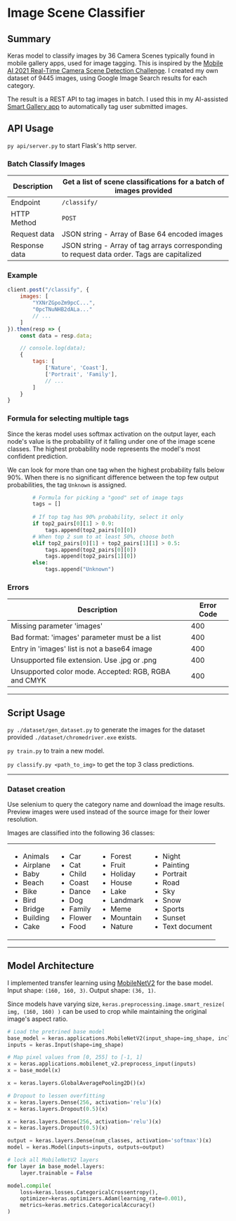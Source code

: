 # Image Scene Classifier

## Summary 

Keras model to classify images by 36 Camera Scenes typically found in mobile gallery apps, used for image tagging. This is inspired by the [Mobile AI 2021 Real-Time Camera Scene Detection Challenge](https://competitions.codalab.org/competitions/28113).
I created my own dataset of 9445 images, using Google Image Search results for each category.

The result is a REST API to tag images in batch. I used this in my AI-assisted [Smart Gallery app](https://github.com/Antony90/smart-gallery/) to
automatically tag user submitted images.

## API Usage

`py api/server.py` to start Flask's http server.

### Batch Classify Images

| Description | Get a list of scene classifications for a batch of images provided |
|-------------|--------------------------------------------------------------------|
| Endpoint    | `/classify/`                                                        |
| HTTP Method | `POST`                                                               |
| Request data| JSON string - Array of Base 64 encoded images                       |
|Response data| JSON string - Array of tag arrays corresponding to request data order. Tags are capitalized|

### Example

```js
client.post("/classify", {
    images: [
        "YXNrZGpoZm9pcC...",
        "0pcTNuNHB2dALa..."
        // ...
    ]
}).then(resp => {
    const data = resp.data;

    // console.log(data);
    {
        tags: [
            ['Nature', 'Coast'],
            ['Portrait', 'Family'],
            // ...
        ]
    }
}
```

### Formula for selecting multiple tags

Since the keras model uses softmax activation on the output layer, each node's value is the probability of it falling under 
one of the image scene classes. The highest probability node represents the model's most confident prediction. 

We can look for more than one tag when the highest probability falls below 90%. When there is no significant difference
between the top few output probabilities, the tag `Unknown` is assigned.

```py
        # Formula for picking a "good" set of image tags    
        tags = []
        
        # If top tag has 90% probability, select it only
        if top2_pairs[0][1] > 0.9:
            tags.append(top2_pairs[0][0])
        # When top 2 sum to at least 50%, choose both
        elif top2_pairs[0][1] + top2_pairs[1][1] > 0.5:
            tags.append(top2_pairs[0][0])
            tags.append(top2_pairs[1][0])
        else:
            tags.append("Unknown")
```

### Errors

| Description                                   | Error Code |
|-----------------------------------------------|------------|
| Missing parameter 'images'                    | 400        |
| Bad format: 'images' parameter must be a list | 400        |
| Entry in 'images' list is not a base64 image  | 400        |
| Unsupported file extension. Use .jpg or .png  | 400        |
| Unsupported color mode. Accepted: RGB, RGBA and CMYK | 400 |
---
## Script Usage

`py ./dataset/gen_dataset.py` to generate the images for the dataset provided `./dataset/chromedriver.exe` exists.

`py train.py` to train a new model.

`py classify.py <path_to_img>` to get the top 3 class predictions.

---

### Dataset creation
Use selenium to query the category name and download the image results. Preview images were used instead of the source image for their lower resolution.

Images are classified into the following 36 classes:
<table>
<tr>
</tr>
<tr>
<td>
<ul>
<li>Animals</li>
<li>Airplane</li>
<li>Baby</li>
<li>Beach</li>
<li>Bike</li>
<li>Bird</li>
<li>Bridge</li>
<li>Building</li>
<li>Cake</li>
</ul>
</td>

<td>
<ul>
<li>Car</li>
<li>Cat</li>
<li>Child</li>
<li>Coast</li>
<li>Dance</li>
<li>Dog</li>
<li>Family</li>
<li>Flower</li>
<li>Food</li>
</ul>
</td>

<td>
<ul>
<li>Forest</li>
<li>Fruit</li>
<li>Holiday</li>
<li>House</li>
<li>Lake</li>
<li>Landmark</li>
<li>Meme</li>
<li>Mountain</li>
<li>Nature</li>
</ul>
</td>

<td>
<ul>
<li>Night</li>
<li>Painting</li>
<li>Portrait</li>
<li>Road</li>
<li>Sky</li>
<li>Snow</li>
<li>Sports</li>
<li>Sunset</li>
<li>Text document</li>
</ul>
</td>
</tr>
</table>



---
## Model Architecture

I implemented transfer learning using [MobileNetV2](https://arxiv.org/abs/1801.04381v4) for the base model. Input shape: `(160, 160, 3)`. Output shape: `(36, 1)`.


Since models have varying size, `keras.preprocessing.image.smart_resize( img, (160, 160) )` can be used to crop while maintaining 
the original image's aspect ratio.

```py
# Load the pretrined base model
base_model = keras.applications.MobileNetV2(input_shape=img_shape, include_top=False, weights='imagenet')
inputs = keras.Input(shape=img_shape)

# Map pixel values from [0, 255] to [-1, 1]
x = keras.applications.mobilenet_v2.preprocess_input(inputs)
x = base_model(x)

x = keras.layers.GlobalAveragePooling2D()(x)

# Dropout to lessen overfitting
x = keras.layers.Dense(256, activation='relu')(x)
x = keras.layers.Dropout(0.5)(x)

x = keras.layers.Dense(256, activation='relu')(x)
x = keras.layers.Dropout(0.5)(x)

output = keras.layers.Dense(num_classes, activation='softmax')(x)
model = keras.Model(inputs=inputs, outputs=output)

# lock all MobileNetV2 layers
for layer in base_model.layers:
    layer.trainable = False

model.compile(
    loss=keras.losses.CategoricalCrossentropy(), 
    optimizer=keras.optimizers.Adam(learning_rate=0.001),
    metrics=keras.metrics.CategoricalAccuracy()
) 
```